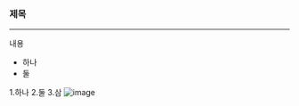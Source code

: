 ### 제목
---
내용
* 하나
* 둘

1.하나
2.둘
3.삼 
![image](https://github.com/kirimPark1/markdownTest/assets/134263426/1b755f08-ae81-400b-8aca-78bd86ba8481)
